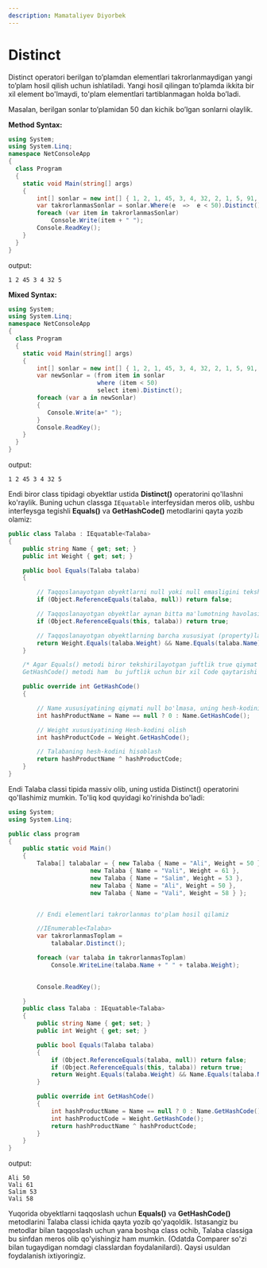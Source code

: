 ```yaml
---
description: Mamataliyev Diyorbek
---
```

# Distinct

Distinct operatori berilgan to’plamdan elementlari takrorlanmaydigan yangi to’plam hosil qilish uchun ishlatiladi. Yangi hosil qilingan to’plamda ikkita bir xil element bo'lmaydi, to'plam elementlari tartiblanmagan holda bo’ladi.

Masalan, berilgan sonlar to’plamidan 50 dan kichik bo’lgan sonlarni olaylik. 

**Method Syntax:**
```csharp
using System;
using System.Linq;
namespace NetConsoleApp
{
  class Program
  {
    static void Main(string[] args)
    {
        int[] sonlar = new int[] { 1, 2, 1, 45, 3, 4, 32, 2, 1, 5, 91, 56, 45 };
        var takrorlanmasSonlar = sonlar.Where(e  =>  e < 50).Distinct();
        foreach (var item in takrorlanmasSonlar)
            Console.Write(item + " ");             
        Console.ReadKey();
    }
  }
}
```

output: 
```
1 2 45 3 4 32 5
```


**Mixed Syntax:**
```csharp
using System;
using System.Linq;
namespace NetConsoleApp
{
  class Program
  {
    static void Main(string[] args)
    {
        int[] sonlar = new int[] { 1, 2, 1, 45, 3, 4, 32, 2, 1, 5, 91, 56, 45 };
        var newSonlar = (from item in sonlar
                         where (item < 50)
                         select item).Distinct();
        foreach (var a in newSonlar)
        {
           Console.Write(a+" ");
        }
        Console.ReadKey();
    }
  }
}
```

output: 
```
1 2 45 3 4 32 5
```

Endi biror class tipidagi obyektlar ustida **Distinct()** operatorini qo'llashni ko'raylik. Buning uchun classga `IEquatable` interfeysidan meros olib, ushbu interfeysga tegishli **Equals()** va **GetHashCode()** metodlarini qayta yozib olamiz:

```csharp
public class Talaba : IEquatable<Talaba>
{
    public string Name { get; set; }
    public int Weight { get; set; }

    public bool Equals(Talaba talaba)
    {

        // Taqqoslanayotgan obyektlarni null yoki null emasligini tekshirish
        if (Object.ReferenceEquals(talaba, null)) return false;

        // Taqqoslanayotgan obyektlar aynan bitta ma'lumotning havolasimi yoki yo'qligini tekshirish
        if (Object.ReferenceEquals(this, talaba)) return true;

        // Taqqoslanayotgan obyektlarning barcha xususiyat (property)lari bir xil ekanligini tekshirish
        return Weight.Equals(talaba.Weight) && Name.Equals(talaba.Name);
    }

    /* Agar Equals() metodi biror tekshirilayotgan juftlik true qiymat qaytarsa, 
    GetHashCode() metodi ham  bu juftlik uchun bir xil Code qaytarishi kerak: */

    public override int GetHashCode()
    {

        // Name xususiyatining qiymati null bo'lmasa, uning hesh-kodini olish
        int hashProductName = Name == null ? 0 : Name.GetHashCode();

        // Weight xususiyatining Hesh-kodini olish
        int hashProductCode = Weight.GetHashCode();

        // Talabaning hesh-kodini hisoblash
        return hashProductName ^ hashProductCode;
    }
}
```

Endi Talaba classi tipida massiv olib, uning ustida Distinct() operatorini qo'llashimiz mumkin. To'liq kod quyidagi ko'rinishda bo'ladi:

```csharp
using System;
using System.Linq;

public class program
{
    public static void Main()
    {
        Talaba[] talabalar = { new Talaba { Name = "Ali", Weight = 50 },
                       new Talaba { Name = "Vali", Weight = 61 },
                       new Talaba { Name = "Salim", Weight = 53 },
                       new Talaba { Name = "Ali", Weight = 50 },
                       new Talaba { Name = "Vali", Weight = 58 } };


        // Endi elementlari takrorlanmas to'plam hosil qilamiz

        //IEnumerable<Talaba> 
        var takrorlanmasToplam =
            talabalar.Distinct();

        foreach (var talaba in takrorlanmasToplam)
            Console.WriteLine(talaba.Name + " " + talaba.Weight);

       
        Console.ReadKey();

    }
    public class Talaba : IEquatable<Talaba>
    {
        public string Name { get; set; }
        public int Weight { get; set; }

        public bool Equals(Talaba talaba)
        {            
            if (Object.ReferenceEquals(talaba, null)) return false;
            if (Object.ReferenceEquals(this, talaba)) return true;
            return Weight.Equals(talaba.Weight) && Name.Equals(talaba.Name);
        }

        public override int GetHashCode()
        {
            int hashProductName = Name == null ? 0 : Name.GetHashCode();
            int hashProductCode = Weight.GetHashCode();
            return hashProductName ^ hashProductCode;
        }
    }
}
```

output: 
```
Ali 50
Vali 61
Salim 53
Vali 58
```

Yuqorida obyektlarni taqqoslash uchun **Equals()** va **GetHashCode()** metodlarini Talaba classi ichida qayta yozib qo'yaqoldik. Istasangiz bu metodlar bilan taqqoslash uchun yana boshqa class ochib, Talaba classiga bu sinfdan meros olib qo'yishingiz ham mumkin. (Odatda Comparer so'zi bilan tugaydigan nomdagi classlardan foydalanilardi). Qaysi usuldan foydalanish ixtiyoringiz.
